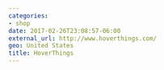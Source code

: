 ```yaml
---
categories:
- shop
date: 2017-02-26T23:08:57-06:00
external_url: http://www.hoverthings.com/
geo: United States
title: HoverThings
---
```


